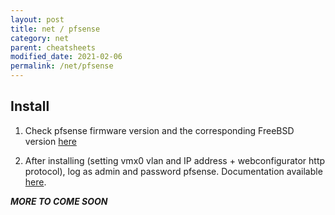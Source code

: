 ```yaml
---
layout: post
title: net / pfsense
category: net
parent: cheatsheets
modified_date: 2021-02-06
permalink: /net/pfsense
---
```


## Install

1. Check pfsense firmware version and the corresponding FreeBSD version [here](https://docs.netgate.com/pfsense/en/latest/releases/versions-of-pfsense-and-freebsd.html)

2. After installing (setting vmx0 vlan and IP address + webconfigurator http protocol), log as admin and password pfsense.
Documentation available [here](https://docs.netgate.com/pfsense/en/latest/usermanager/pfsense-default-username-and-password.html).

***MORE TO COME SOON***
